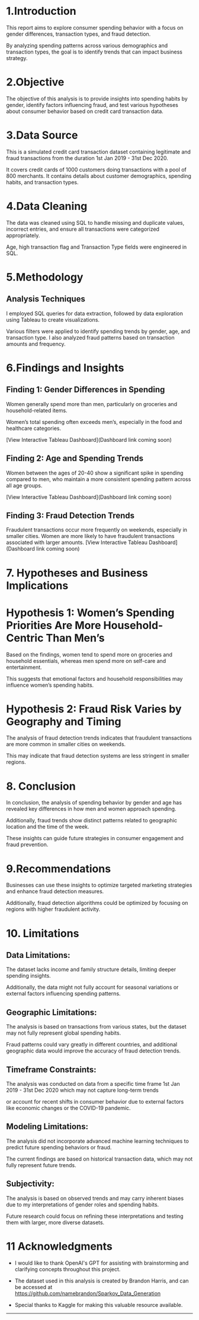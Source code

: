 
 
# 1.Introduction

This report aims to explore consumer spending behavior with a focus on gender differences, transaction types, and fraud detection. 

By analyzing spending patterns across various demographics and transaction types, the goal is to identify trends that can impact business strategy.

# 2.Objective

The objective of this analysis is to provide insights into spending habits by gender, identify factors influencing fraud, and test various hypotheses about consumer behavior based on  credit card transaction data.

# 3.Data Source

This is a simulated credit card transaction dataset containing legitimate and fraud transactions from the duration 1st Jan 2019 - 31st Dec 2020. 

It covers credit cards of 1000 customers doing transactions with a pool of 800 merchants. It contains details about customer demographics, spending habits, and transaction types.

# 4.Data Cleaning
 
The data was cleaned using SQL to handle missing and duplicate values, incorrect entries, and ensure all transactions were categorized appropriately.

Age, high transaction flag and Transaction Type fields were engineered in SQL.

# 5.Methodology

## Analysis Techniques

I employed SQL queries for data extraction, followed by data exploration using Tableau to create visualizations. 

Various filters were applied to identify spending trends by gender, age, and transaction type. I also analyzed fraud patterns based on transaction amounts and frequency.

# 6.Findings and Insights

## Finding 1: Gender Differences in Spending

Women generally spend more than men, particularly on groceries and household-related items.

Women’s total spending often exceeds men’s, especially in the food and healthcare categories.

[View Interactive Tableau Dashboard](Dashboard link coming soon)

## Finding 2: Age and Spending Trends

Women between the ages of 20-40 show a significant spike in spending compared to men, who maintain a more consistent spending pattern across all age groups.

[View Interactive Tableau Dashboard](Dashboard link coming soon)

## Finding 3: Fraud Detection Trends

Fraudulent transactions occur more frequently on weekends, especially in smaller cities. Women are more likely to have fraudulent transactions associated with larger amounts.
[View Interactive Tableau Dashboard](Dashboard link coming soon)

# 7. Hypotheses and Business Implications

# Hypothesis 1: Women’s Spending Priorities Are More Household-Centric Than Men’s

Based on the findings, women tend to spend more on groceries and household essentials, whereas men spend more on self-care and entertainment. 

This suggests that emotional factors and household responsibilities may influence women’s spending habits.

# Hypothesis 2: Fraud Risk Varies by Geography and Timing

The analysis of fraud detection trends indicates that fraudulent transactions are more common in smaller cities on weekends. 

This may indicate that fraud detection systems are less stringent in smaller regions.

# 8. Conclusion

In conclusion, the analysis of spending behavior by gender and age has revealed key differences in how men and women approach spending. 

Additionally, fraud trends show distinct patterns related to geographic location and the time of the week. 

These insights can guide future strategies in consumer engagement and fraud prevention.

# 9.Recommendations

Businesses can use these insights to optimize targeted marketing strategies and enhance fraud detection measures.

Additionally, fraud detection algorithms could be optimized by focusing on regions with higher fraudulent activity.

# 10. Limitations

## Data Limitations:

The dataset lacks income and family structure details, limiting deeper spending insights. 


Additionally, the data might not fully account for seasonal variations or external factors influencing spending patterns.


## Geographic Limitations: 

The analysis is based on transactions from various states, but the dataset may not fully represent global spending habits. 


Fraud patterns could vary greatly in different countries, and additional geographic data would improve the accuracy of fraud detection trends.


## Timeframe Constraints:

The analysis was conducted on data from a specific time frame 1st Jan 2019 - 31st Dec 2020 which may not capture long-term trends


or account for recent shifts in consumer behavior due to external factors like economic changes or the COVID-19 pandemic.


## Modeling Limitations: 

The analysis did not incorporate advanced machine learning techniques to predict future spending behaviors or fraud. 


The current findings are based on historical transaction data, which may not fully represent future trends.


## Subjectivity:

The analysis is based on observed trends and may carry inherent biases due to my interpretations of gender roles and spending habits. 


Future research could focus on refining these interpretations and testing them with larger, more diverse datasets.


# 11 Acknowledgments

- I would like to thank OpenAI's GPT for assisting with brainstorming and clarifying concepts throughout this project.

- The dataset used in this analysis is created by Brandon Harris, and can be accessed at https://github.com/namebrandon/Sparkov_Data_Generation

- Special thanks to Kaggle for making this valuable resource available.

________________________________________









